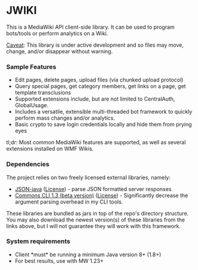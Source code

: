 JWIKI
=========

This is a MediaWiki API client-side library.  It can be used to program bots/tools or perform analytics on a Wiki.

<ins>Caveat</ins>: This library is under active development and so files may move, change, and/or disappear without warning.

<h3>Sample Features</h3>
<ul>
<li>Edit pages, delete pages, upload files (via chunked upload protocol)</li>
<li>Query special pages, get category members, get links on a page, get template transclusions</li>
<li>Supported extensions include, but are not limited to CentralAuth, GlobalUsage.</li>
<li>Includes a versatile, extensible multi-threaded bot framework to quickly perform mass changes and/or analytics.</li>
<li>Basic crypto to save login credentials locally and hide them from prying eyes</li>
</ul>
tl;dr: Most common MediaWiki features are supported, as well as several extensions installed on WMF Wikis.

<h3>Dependencies</h3>
The project relies on two freely licensed external libraries, namely:
<ul>
<li><a href="https://github.com/douglascrockford/JSON-java">JSON-java</a> (<a href="http://www.json.org/license.html">License</a>) - parse JSON formatted server responses </li> 
<li><a href="http://svn.apache.org/viewvc/commons/proper/cli/trunk/src/">Commons CLI 1.3 (beta version)</a> (<a href="http://www.apache.org/licenses/">License</a>) - Significantly decrease the argument parsing overhead in my CLI tools.</li> 
</ul>
These libraries are bundled as jars in top of the repo's directory structure.  You may also download the newest version(s) of these libraries from the links above, but I will not guarantee they will work with this framework.

<h3>System requirements</h3>
<ul>
<li>Client *must* be running a minimum Java version 8+ (1.8+)</li>
<li>For best results, use with MW 1.23+</li>
</ul>